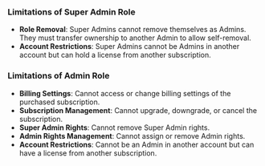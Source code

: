 ### Limitations of Super Admin Role

- **Role Removal**: Super Admins cannot remove themselves as Admins. They must transfer ownership to another Admin to allow self-removal.
- **Account Restrictions**: Super Admins cannot be Admins in another account but can hold a license from another subscription.


### Limitations of Admin Role

- **Billing Settings**: Cannot access or change billing settings of the purchased subscription.
- **Subscription Management**: Cannot upgrade, downgrade, or cancel the subscription.
- **Super Admin Rights**: Cannot remove Super Admin rights.
- **Admin Rights Management**: Cannot assign or remove Admin rights.
- **Account Restrictions**: Cannot be an Admin in another account but can have a license from another subscription.

<Intercom />
<Hubspot />
<Clarity />
<GoogleAnalytics />